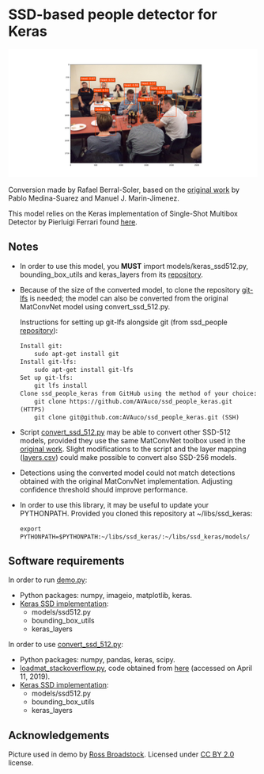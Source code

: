 SSD-based people detector for Keras
===================================
![detections](https://github.com/AVAuco/ssd_people_keras/blob/master/sample_detections.png)

Conversion made by Rafael Berral-Soler, based on the [original work](https://github.com/AVAuco/ssd_people) by Pablo Medina-Suarez and Manuel J. Marin-Jimenez.

This model relies on the Keras implementation of Single-Shot Multibox Detector by Pierluigi Ferrari found [here](https://github.com/pierluigiferrari/ssd_keras).

## Notes
* In order to use this model, you **MUST** import models/keras_ssd512.py, bounding_box_utils and keras_layers from its [repository](https://github.com/pierluigiferrari/ssd_keras).
* Because of the size of the converted model, to clone the repository [git-lfs](https://git-lfs.github.com/) is needed; the model can also be converted from the original MatConvNet model using convert_ssd_512.py. 
  
  Instructions for setting up git-lfs alongside git (from ssd_people [repository](https://github.com/AVAuco/ssd_people)):
  
  ```
  Install git:     
      sudo apt-get install git
  Install git-lfs:
      sudo apt-get install git-lfs
  Set up git-lfs:
      git lfs install
  Clone ssd_people_keras from GitHub using the method of your choice: 
      git clone https://github.com/AVAuco/ssd_people_keras.git (HTTPS)
      git clone git@github.com:AVAuco/ssd_people_keras.git (SSH)
  ```
* Script [convert_ssd_512.py](https://github.com/AVAuco/ssd_people_keras/blob/master/convert_ssd_512.py) may be able to convert other SSD-512 models, provided they use the same MatConvNet toolbox used in the [original work](https://github.com/AVAuco/ssd_people). Slight modifications to the script and the layer mapping ([layers.csv](https://github.com/AVAuco/ssd_people_keras/blob/master/layers.csv)) could make possible to convert also SSD-256 models.
* Detections using the converted model could not match detections obtained with the original MatConvNet implementation. Adjusting confidence threshold should improve performance.
* In order to use this library, it may be useful to update your PYTHONPATH. Provided you cloned this repository at ~/libs/ssd_keras:

  ```
  export PYTHONPATH=$PYTHONPATH:~/libs/ssd_keras/:~/libs/ssd_keras/models/
  ```

## Software requirements
In order to run [demo.py](https://github.com/AVAuco/ssd_people_keras/blob/master/demo.py):
* Python packages: numpy, imageio, matplotlib, keras.
* [Keras SSD implementation](https://github.com/pierluigiferrari/ssd_keras):
  * models/ssd512.py
  * bounding_box_utils
  * keras_layers

In order to use [convert_ssd_512.py](https://github.com/AVAuco/ssd_people_keras/blob/master/convert_ssd_512.py):
* Python packages: numpy, pandas, keras, scipy.
* [loadmat_stackoverflow.py](https://github.com/AVAuco/ssd_people_keras/blob/master/loadmat_stackoverflow.py), code obtained from [here](https://stackoverflow.com/a/8832212) (accessed on April 11, 2019).
* [Keras SSD implementation](https://github.com/pierluigiferrari/ssd_keras):
  * models/ssd512.py
  * bounding_box_utils
  * keras_layers

## Acknowledgements
Picture used in demo by [Ross Broadstock](https://www.flickr.com/people/figurepainting/). Licensed under [CC BY 2.0](https://creativecommons.org/licenses/by/2.0/) license.
